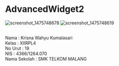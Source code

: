 # AdvancedWidget2

![screenshot_1475748678](https://cloud.githubusercontent.com/assets/15698947/19150143/7fe465be-8bef-11e6-92db-cb0dc8673659.png)
![screenshot_1475748619](https://cloud.githubusercontent.com/assets/15698947/19150258/f4fcb306-8bef-11e6-9dab-f3aa832f732c.png)

<br>Nama : Krisna Wahyu Kumalasari 
<br>Kelas : XIIRPL4 
<br>No Urut : 19 
<br>NIS : 4366/1264.070 
<br>Nama Sekolah : SMK TELKOM MALANG
